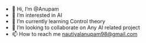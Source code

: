 - 👋 Hi, I’m @Anupam
- 👀 I’m interested in AI
- 🌱 I’m currently learning Control theory 
- 💞️ I’m looking to collaborate on Any AI related project
- 📫 How to reach me nautiyalanupam98@gmail.com

<!---
Anurich/Anurich is a ✨ special ✨ repository because its `README.md` (this file) appears on your GitHub profile.
You can click the Preview link to take a look at your changes.
--->
